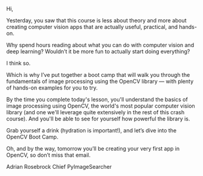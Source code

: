 Hi,

Yesterday, you saw that this course is less about theory and more about creating computer vision apps that are actually useful, practical, and hands-on.

Why spend hours reading about what you can do with computer vision and deep learning? Wouldn’t it be more fun to actually start doing everything?

I think so.

Which is why I’ve put together a boot camp that will walk you through the fundamentals of image processing using the OpenCV library — with plenty of hands-on examples for you to try.

By the time you complete today's lesson, you'll understand the basics of image processing using OpenCV, the world's most popular computer vision library (and one we'll leverage quite extensively in the rest of this crash course). And you'll be able to see for yourself how powerful the library is.

Grab yourself a drink (hydration is important!), and let’s dive into the OpenCV Boot Camp.

Oh, and by the way, tomorrow you’ll be creating your very first app in OpenCV, so don’t miss that email.

Adrian Rosebrock
Chief PyImageSearcher
